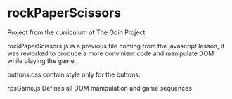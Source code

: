 # rockPaperScissors

Project from the curriculum of The Odin Project

rockPaperScissors.js is a previous file coming from the javascript lesson, it was reworked to produce a more convinient code and manipulate DOM while playing the game.

buttons.css contain style only for the buttons.

rpsGame.js Defines all DOM manipulation and game sequences
